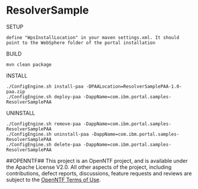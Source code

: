 # ResolverSample
SETUP
	
	define "WpsInstallLocation" in your maven settings.xml. It should point to the WebSphere folder of the portal installation

BUILD
	
	mvn clean package
    
INSTALL
	
	./ConfigEngine.sh install-paa -DPAALocation=ResolverSamplePAA-1.0-paa.zip
	./ConfigEngine.sh deploy-paa -DappName=com.ibm.portal.samples-ResolverSamplePAA
	
UNINSTALL

	./ConfigEngine.sh remove-paa -DappName=com.ibm.portal.samples-ResolverSamplePAA
	./ConfigEngine.sh uninstall-paa -DappName=com.ibm.portal.samples-ResolverSamplePAA
	./ConfigEngine.sh delete-paa -DappName=com.ibm.portal.samples-ResolverSamplePAA
		

##OPENNTF##
This project is an OpenNTF project, and is available under the Apache License
V2.0. All other aspects of the project, including contributions, defect
reports, discussions, feature requests and reviews are subject to the
[OpenNTF Terms of Use](http://openntf.org/Internal/home.nsf/dx/Terms_of_Use).
